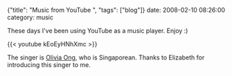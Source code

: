 {"title": "Music from YouTube  ", "tags": ["blog"]}
date: 2008-02-10 08:26:00
category: music

These days I've been using YouTube as a music player. Enjoy :)

{{< youtube kEoEyHNhXmc >}}

The singer is [Olivia Ong](http://oliviaong.com/), who is Singaporean. Thanks to Elizabeth for introducing this singer to me.
